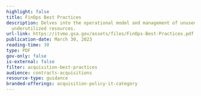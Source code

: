 ```yaml
---
highlight: false
title: FinOps Best Practices
description: Delves into the operational model and management of unused or
  underutilized resources.
url-link: https://itvmo.gsa.gov/assets/files/FinOps-Best-Practices.pdf
publication-date: March 30, 2023
reading-time: 30
type: PDF
gov-only: false
is-external: false
filter: acquisition-best-practices
audience: contracts-acquisitions
resource-type: guidance
branded-offerings: acquisition-policy-it-category
---
```

